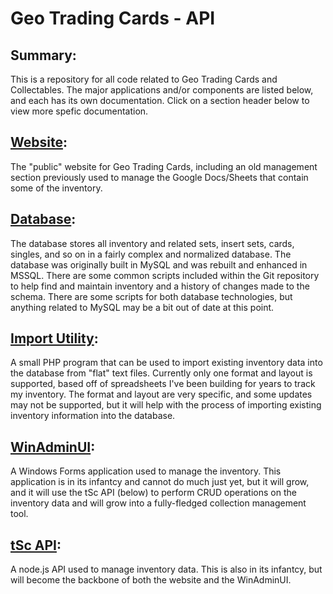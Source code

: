 # Geo Trading Cards - API

## Summary:
This is a repository for all code related to Geo Trading Cards and Collectables. The major applications and/or components are listed below, and each has its own documentation. Click on a section header below to view more spefic documentation.

## [Website](/GeosTradingCards/README.md):
The "public" website for Geo Trading Cards, including an old management section previously used to manage the Google Docs/Sheets that contain some of the inventory.

## [Database](/Database/README.md):
The database stores all inventory and related sets, insert sets, cards, singles, and so on in a fairly complex and normalized database. The database was originally built in MySQL and was rebuilt and enhanced in MSSQL. There are some common scripts included within the Git repository to help find and maintain inventory and a history of changes made to the schema. There are some scripts for both database technologies, but anything related to MySQL may be a bit out of date at this point.

## [Import Utility](/InventoryImportTool/README.md):
A small PHP program that can be used to import existing inventory data into the database from "flat" text files. Currently only one format and layout is supported, based off of spreadsheets I've been building for years to track my inventory. The format and layout are very specific, and some updates may not be supported, but it will help with the process of importing existing inventory information into the database.

## [WinAdminUI](/WinAdminUI/README.md):
A Windows Forms application used to manage the inventory. This application is in its infantcy and cannot do much just yet, but it will grow, and it will use the tSc API (below) to perform CRUD operations on the inventory data and will grow into a fully-fledged collection management tool.

## [tSc API](/API/README.md):
A node.js API used to manage inventory data. This is also in its infantcy, but will become the backbone of both the website and the WinAdminUI.
